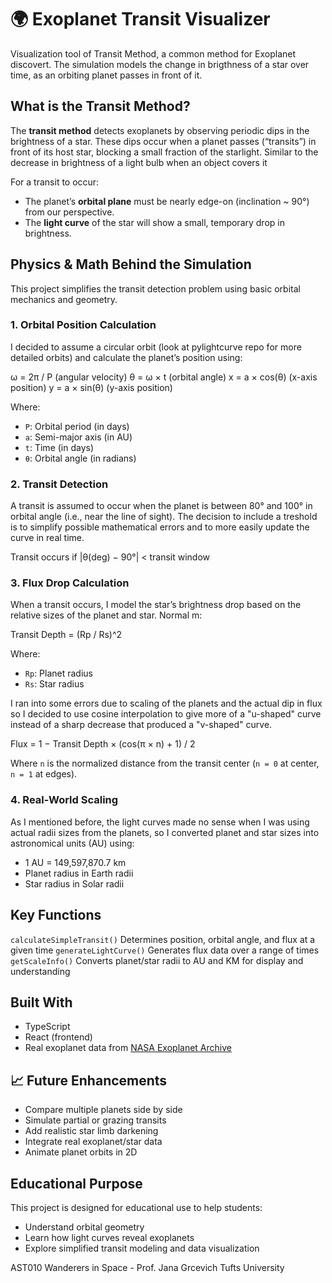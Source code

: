 # 🌍 Exoplanet Transit Visualizer

Visualization tool of Transit Method, a common method for Exoplanet discovert. The simulation models the change in brigthness of a star over time, as an orbiting planet passes in front of it.

## What is the Transit Method?

The **transit method** detects exoplanets by observing periodic dips in the brightness of a star. These dips occur when a planet passes (“transits”) in front of its host star, blocking a small fraction of the starlight. Similar to the decrease in brightness of a light bulb when an object covers it

For a transit to occur:

- The planet’s **orbital plane** must be nearly edge-on (inclination ~ 90°) from our perspective.
- The **light curve** of the star will show a small, temporary drop in brightness.

## Physics & Math Behind the Simulation

This project simplifies the transit detection problem using basic orbital mechanics and geometry.

### 1. Orbital Position Calculation

I decided to assume a circular orbit (look at pylightcurve repo for more detailed orbits) and calculate the planet’s position using:

ω = 2π / P (angular velocity)
θ = ω × t (orbital angle)
x = a × cos(θ) (x-axis position)
y = a × sin(θ) (y-axis position)

Where:

- `P`: Orbital period (in days)
- `a`: Semi-major axis (in AU)
- `t`: Time (in days)
- `θ`: Orbital angle (in radians)

### 2. Transit Detection

A transit is assumed to occur when the planet is between 80° and 100° in orbital angle (i.e., near the line of sight). The decision to include a treshold is to simplify possible mathematical errors and to more easily update the curve in real time.

Transit occurs if |θ(deg) − 90°| < transit window

### 3. Flux Drop Calculation

When a transit occurs, I model the star’s brightness drop based on the relative sizes of the planet and star. Normal m:

Transit Depth = (Rp / Rs)^2

Where:

- `Rp`: Planet radius
- `Rs`: Star radius

I ran into some errors due to scaling of the planets and the actual dip in flux so I decided to use cosine interpolation to give more of a "u-shaped" curve instead of a sharp decrease that produced a "v-shaped" curve.

Flux = 1 − Transit Depth × (cos(π × n) + 1) / 2

Where `n` is the normalized distance from the transit center (`n = 0` at center, `n = 1` at edges).

### 4. Real-World Scaling

As I mentioned before, the light curves made no sense when I was using actual radii sizes from the planets, so I converted planet and star sizes into astronomical units (AU) using:

- 1 AU = 149,597,870.7 km
- Planet radius in Earth radii
- Star radius in Solar radii

## Key Functions

`calculateSimpleTransit()` Determines position, orbital angle, and flux at a given time
`generateLightCurve()` Generates flux data over a range of times `getScaleInfo()` Converts planet/star radii to AU and KM for display and understanding

## Built With

- TypeScript
- React (frontend)
- Real exoplanet data from [NASA Exoplanet Archive](https://exoplanetarchive.ipac.caltech.edu/)

## 📈 Future Enhancements

- Compare multiple planets side by side
- Simulate partial or grazing transits
- Add realistic star limb darkening
- Integrate real exoplanet/star data
- Animate planet orbits in 2D

## Educational Purpose

This project is designed for educational use to help students:

- Understand orbital geometry
- Learn how light curves reveal exoplanets
- Explore simplified transit modeling and data visualization

AST010 Wanderers in Space - Prof. Jana Grcevich
Tufts University
